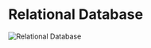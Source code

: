# Relational Database
![Relational Database](https://github.com/user-attachments/assets/1a87fd75-0200-4b7c-82f3-0d59f7c7d3c6)


